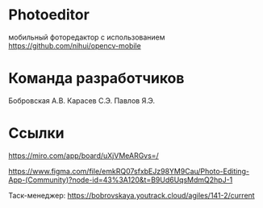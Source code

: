 # Photoeditor
мобильный фоторедактор с использованием https://github.com/nihui/opencv-mobile
# Команда разработчиков
Бобровская А.В.
Карасев С.Э.
Павлов Я.Э.
# Ссылки
https://miro.com/app/board/uXjVMeARGvs=/

https://www.figma.com/file/emkRQ07sfxbEJz98YM9Cau/Photo-Editing-App-(Community)?node-id=43%3A120&t=B9Ud6UqsMdmQ2hpJ-1

Таск-менеджер: https://bobrovskaya.youtrack.cloud/agiles/141-2/current

